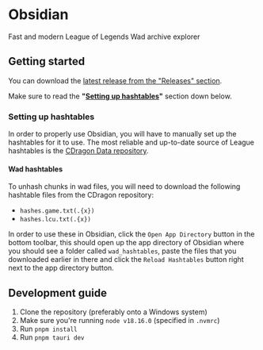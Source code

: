 # Obsidian

Fast and modern League of Legends Wad archive explorer

## Getting started

You can download the [latest release from the "Releases" section](https://github.com/Crauzer/Obsidian/releases).

Make sure to read the **"[Setting up hashtables](#setting-up-hashtables)"** section down below.

### Setting up hashtables

In order to properly use Obsidian, you will have to manually set up the hashtables for it to use. The most reliable and up-to-date source of League hashtables is the [CDragon Data repository](https://github.com/CommunityDragon/Data).

#### Wad hashtables

To unhash chunks in wad files, you will need to download the following hashtable files from the CDragon repository:

- `hashes.game.txt(.{x})`
- `hashes.lcu.txt(.{x})`

In order to use these in Obsidian, click the `Open App Directory` button in the bottom toolbar, this should open up the app directory of Obsidian where you should see a folder called `wad_hashtables`, paste the files that you downloaded earlier in there and click the `Reload Hashtables` button right next to the app directory button.

## Development guide

1. Clone the repository (preferably onto a Windows system)
2. Make sure you're running `node v18.16.0` (specified in `.nvmrc`)
3. Run `pnpm install`
4. Run `pnpm tauri dev`
